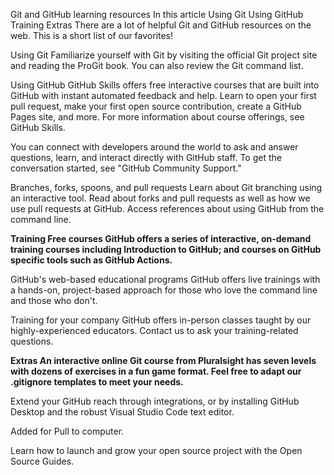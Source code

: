 Git and GitHub learning resources
In this article
Using Git
Using GitHub
Training
Extras
There are a lot of helpful Git and GitHub resources on the web. This is a short list of our favorites!

Using Git
Familiarize yourself with Git by visiting the official Git project site and reading the ProGit book. You can also review the Git command list.

Using GitHub
GitHub Skills offers free interactive courses that are built into GitHub with instant automated feedback and help. Learn to open your first pull request, make your first open source contribution, create a GitHub Pages site, and more. For more information about course offerings, see GitHub Skills.

You can connect with developers around the world to ask and answer questions, learn, and interact directly with GitHub staff. To get the conversation started, see "GitHub Community Support."

Branches, forks, spoons, and pull requests
Learn about Git branching using an interactive tool. Read about forks and pull requests as well as how we use pull requests at GitHub. Access references about using GitHub from the command line.

**Training
Free courses
GitHub offers a series of interactive, on-demand training courses including Introduction to GitHub; and courses on GitHub specific tools such as GitHub Actions.**

GitHub's web-based educational programs
GitHub offers live trainings with a hands-on, project-based approach for those who love the command line and those who don't.

Training for your company
GitHub offers in-person classes taught by our highly-experienced educators. Contact us to ask your training-related questions.

**Extras
An interactive online Git course from Pluralsight has seven levels with dozens of exercises in a fun game format. Feel free to adapt our .gitignore templates to meet your needs.**

Extend your GitHub reach through integrations, or by installing GitHub Desktop and the robust Visual Studio Code text editor. 

Added for Pull to computer. 

Learn how to launch and grow your open source project with the Open Source Guides.
